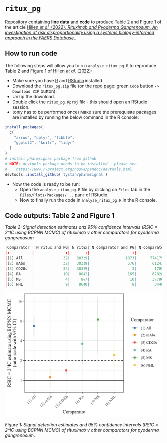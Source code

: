 # `ritux_pg`


Repository containing **line data** and **code** to produce Table 2 and Figure 1 of the article
[Hillen *et al.* (2022). *Rituximab and Pyoderma Gangrenosum. An investigation of risk disproportionality using a systems biology-informed approach in the FAERS Database*.](https://doi.org/10.1007/s40801-022-00322-6).



## How to run code

The following steps will allow you to run `analyse_ritux_pg.R` to reproduce Table 2 and Figure 1 of
[Hillen *et al.* (2022)](https://doi.org/10.1007/s40801-022-00322-6):

* Make sure you have [R](https://cran.r-project.org/) and [RStudio](https://www.rstudio.com/products/rstudio/download/) installed.
* Download the `ritux_pg.zip` file (on the [repo page](https://github.com/tystan/ritux_pg): green `Code` button `->` `Download ZIP` button).
* Unzip the download.
* Double click the `ritux_pg.Rproj` file - this should open an RStudio session.
* (only has to be performed once) Make sure the prerequisite packages are installed by running the below command in the R console:
```r
install.packages(
  c(
    "arrow", "dplyr", "tibble", 
    "ggplot2", "knitr", "tidyr"
  )
)
# install pharmsignal package from github
# NOTE: devtools package needs to be installed - please see 
#    https://www.r-project.org/nosvn/pandoc/devtools.html
devtools::install_github('tystan/pharmsignal')
```
* Now the code is ready to be run:
    + Open the `analyse_ritux_pg.R` file by clicking on `Files` tab in the `Files/Plots/Packages/...` pane of RStudio.
    + Now to finally run the code in `analyse_ritux_pg.R` in the R console.



## Code outputs: Table 2 and Figure 1

*Table 2: Signal detection estimates and 95% confidence intervals (RSIC = 2^IC using BCPNN MCMC) of rituximab v other comparators for pyoderma gangrenosum*

```r
|Comparator | N ritux and PG| N ritux| N comparator and PG| N comparator|RSIC = 2^IC        |Potential signal |
|:----------|--------------:|-------:|-------------------:|------------:|:------------------|:----------------|
|(1) All    |             32|   30329|                1073|      7741798|6.75 (4.66, 9.21)  |*                |
|(2) mAbs   |             32|   30329|                 576|       612437|1.11 (0.77, 1.51)  |                 |
|(3) CD20s  |             32|   30329|                   3|        17091|1.42 (1.24, 1.53)  |                 |
|(4) RA     |             10|    8882|                 165|       628285|3.57 (1.78, 5.95)  |*                |
|(5) MS     |              4|     867|                  10|       377964|8.46 (2.55, 17.77) |*                |
|(6) NHL    |              9|    8640|                   8|        34407|2.43 (1.38, 3.50)  |*                |
```

![](fig/fig1.png)

*Figure 1: Signal detection estimates and 95% confidence intervals (RSIC = 2^IC using BCPNN MCMC) of rituximab v other comparators for pyoderma gangrenosum*.

